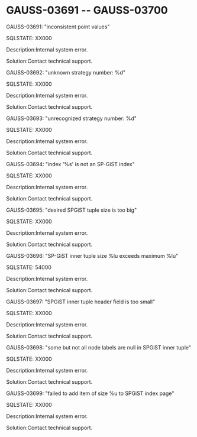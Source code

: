 # GAUSS-03691 -- GAUSS-03700<a name="EN-US_TOPIC_0302073411"></a>

GAUSS-03691: "inconsistent point values"

SQLSTATE: XX000

Description:Internal system error.

Solution:Contact technical support.

GAUSS-03692: "unknown strategy number: %d"

SQLSTATE: XX000

Description:Internal system error.

Solution:Contact technical support.

GAUSS-03693: "unrecognized strategy number: %d"

SQLSTATE: XX000

Description:Internal system error.

Solution:Contact technical support.

GAUSS-03694: "index '%s' is not an SP-GiST index"

SQLSTATE: XX000

Description:Internal system error.

Solution:Contact technical support.

GAUSS-03695: "desired SPGiST tuple size is too big"

SQLSTATE: XX000

Description:Internal system error.

Solution:Contact technical support.

GAUSS-03696: "SP-GiST inner tuple size %lu exceeds maximum %lu"

SQLSTATE: 54000

Description:Internal system error.

Solution:Contact technical support.

GAUSS-03697: "SPGiST inner tuple header field is too small"

SQLSTATE: XX000

Description:Internal system error.

Solution:Contact technical support.

GAUSS-03698: "some but not all node labels are null in SPGiST inner tuple"

SQLSTATE: XX000

Description:Internal system error.

Solution:Contact technical support.

GAUSS-03699: "failed to add item of size %u to SPGiST index page"

SQLSTATE: XX000

Description:Internal system error.

Solution:Contact technical support.

